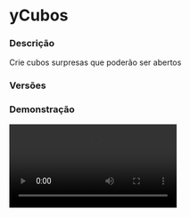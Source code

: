 # yCubos
<secondary-label ref="utility"/>

### Descrição
Crie cubos surpresas que poderão ser abertos

### Versões
<secondary-label ref="1.8"/>
<secondary-label ref="1.9"/>
<secondary-label ref="1.10"/>
<secondary-label ref="1.11"/>
<secondary-label ref="1.12"/>
<secondary-label ref="1.13"/>
<secondary-label ref="1.14"/>
<secondary-label ref="1.15"/>
<secondary-label ref="1.16"/>
<secondary-label ref="1.17"/>
<secondary-label ref="1.18"/>
<secondary-label ref="1.19"/>
<secondary-label ref="1.20"/>
<secondary-label ref="1.21"/>

### Demonstração
<video src="//www.youtube.com/watch?v=6V0k1fKlJww"/>


<chapter title="Comandos" id="commands" collapsible="true">
<code-block lang="plain text">/cubos - Abre o menu principal
/cubos enviar - Envia seus fragmentos para outro jogador
/cubos darfragmento - Dar fragmentos para um jogador
/cubos add - Adiciona fragmentos para um jogador
/cubos set - Seta fragmentos para um jogador
/cubos remove - Remove fragmentos de um jogador
/cubos reload - Recarrega as configurações</code-block>
</chapter>

<chapter title="Permissões" id="permissions" collapsible="true">
<code-block lang="plain text">ycubos.use - Permissão para o /cubos
ycubos.fragments.send - Permissão para o /cubos enviar
ycubos.fragments.set - Permissão para o /cubos set
ycubos.fragments.add - Permissão para o /cubos add
ycubos.fragments.remove - Permissão para o /cubos remove
ycubos.admin.reload - Permissão para o /cubos reload</code-block>
</chapter>



## Erros comuns
<primary-label ref="errors"/>

Antes de configurar o plugin, revise os pontos listados aqui para evitar problemas frequentes durante a configuração.

<seealso style="cards">
    <category ref="wrs">
        <a href="yplugins.md"></a>        <a href="https://ystoreplugins.com.br/plugins/detalhes/123-yCubos">Site do plugin yCubos</a>
    </category>
</seealso>